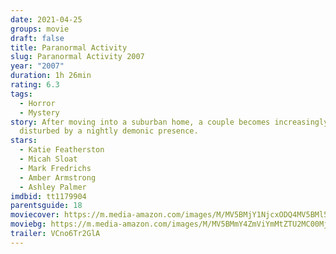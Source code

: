 ```yaml
---
date: 2021-04-25
groups: movie
draft: false
title: Paranormal Activity
slug: Paranormal Activity 2007
year: "2007"
duration: 1h 26min
rating: 6.3
tags:
  - Horror
  - Mystery
story: After moving into a suburban home, a couple becomes increasingly
  disturbed by a nightly demonic presence.
stars:
  - Katie Featherston
  - Micah Sloat
  - Mark Fredrichs
  - Amber Armstrong
  - Ashley Palmer
imdbid: tt1179904
parentsguide: 18
moviecover: https://m.media-amazon.com/images/M/MV5BMjY1NjcxODQ4MV5BMl5BanBnXkFtZTcwMzUxNjM4Mg@@._V1_FMjpg_UY863_.jpg
moviebg: https://m.media-amazon.com/images/M/MV5BMmY4ZmViYmMtZTU2MC00MjNhLWJlMzgtODMxNjEwMGY2YjlkXkEyXkFqcGdeQXVyNzc5NjM0NA@@._V1_FMjpg_UX900_.jpg
trailer: VCno6Tr2GlA
---
```

